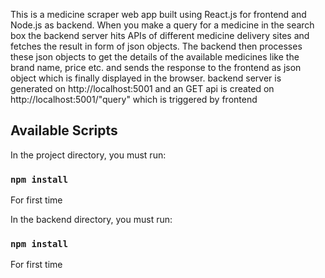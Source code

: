 This is a medicine scraper web app built using React.js for frontend and Node.js as backend. When you make a query for a medicine in the search box the backend server hits APIs of different medicine delivery sites and fetches the result in form of json objects. The backend then processes these json objects to get the details of the available medicines like the brand name, price etc. and sends the response to the frontend as json object which is finally displayed in the browser.
backend server is generated on http://localhost:5001 and an  GET api is created on http://localhost:5001/"query" which is triggered by frontend

## Available Scripts

In the project directory, you must run:
### `npm install`
For first time

In the backend directory, you must run:
### `npm install`
For first time





